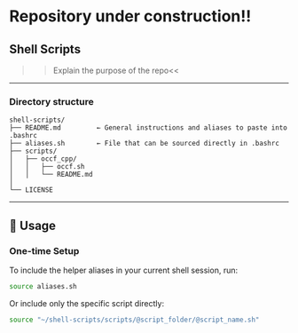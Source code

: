 # Repository under construction!!

## Shell Scripts
>>Explain the purpose of the repo<<
---

### Directory structure
```pgsql
shell-scripts/
├── README.md         ← General instructions and aliases to paste into .bashrc
├── aliases.sh        ← File that can be sourced directly in .bashrc
├── scripts/
│   ├── occf_cpp/
│   │   ├── occf.sh
│   │   └── README.md
│
└── LICENSE
```
---

## 🔧 Usage

### One-time Setup

To include the helper aliases in your current shell session, run:

```bash
source aliases.sh
```

Or include only the specific script directly:

```bash
source "~/shell-scripts/scripts/@script_folder/@script_name.sh"
```
